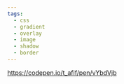 ```yaml
---
tags:
  - css
  - gradient
  - overlay
  - image
  - shadow
  - border
---
```

https://codepen.io/t_afif/pen/vYbdVjb

